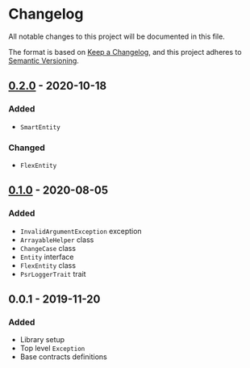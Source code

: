 # Changelog
All notable changes to this project will be documented in this file.

The format is based on [Keep a Changelog](https://keepachangelog.com/en/1.0.0/),
and this project adheres to [Semantic Versioning](https://semver.org/spec/v2.0.0.html).

## [0.2.0] - 2020-10-18
### Added
- `SmartEntity`

### Changed
- `FlexEntity`

## [0.1.0] - 2020-08-05
### Added
- `InvalidArgumentException` exception
- `ArrayableHelper` class
- `ChangeCase` class
- `Entity` interface
- `FlexEntity` class
- `PsrLoggerTrait` trait

## 0.0.1 - 2019-11-20
### Added
- Library setup
- Top level `Exception`
- Base contracts definitions 

[Unreleased]: https://github.com/code-bushido/foundation/compare/0.2.0...master
[0.2.0]: https://github.com/code-bushido/foundation/compare/0.1.0...0.2.0
[0.1.0]: https://github.com/code-bushido/foundation/compare/0.0.1...0.1.0
